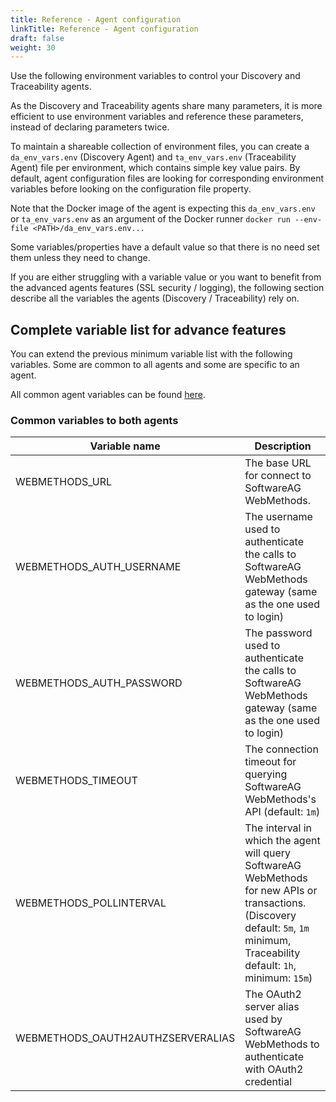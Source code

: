 ```yaml
---
title: Reference - Agent configuration
linkTitle: Reference - Agent configuration
draft: false
weight: 30
---
```

Use the following environment variables to control your Discovery and Traceability agents.

As the Discovery and Traceability agents share many parameters, it is more efficient to use environment variables and reference these parameters, instead of declaring parameters twice.

To maintain a shareable collection of environment files, you can create a `da_env_vars.env` (Discovery Agent) and `ta_env_vars.env` (Traceability Agent) file per environment, which contains simple key value pairs.  By default, agent configuration files are looking for corresponding environment variables before looking on the configuration file property.
  
Note that the Docker image of the agent is expecting this `da_env_vars.env` or `ta_env_vars.env` as an argument of the Docker runner `docker run --env-file <PATH>/da_env_vars.env...`

Some variables/properties have a default value so that there is no need set them unless they need to change.

If you are either struggling with a variable value or you want to benefit from the advanced agents features (SSL security / logging), the following section describe all the variables the agents (Discovery / Traceability) rely on.

## Complete variable list for advance features

You can extend the previous minimum variable list with the following variables. Some are common to all agents and some are specific to an agent.

All common agent variables can be found [here](/docs/connect_manage_environ/connected_agent_common_reference/agent-variables#agent-variables).

### Common variables to both agents

| Variable name                        | Description                                                                                                                                                                     |
| ------------------------------------ | ------------------------------------------------------------------------------------------------------------------------------------------------------------------------------- |
| WEBMETHODS_URL                       | The base URL for connect to SoftwareAG WebMethods.                                                                                                                              |
| WEBMETHODS_AUTH_USERNAME             | The username used to authenticate the calls to SoftwareAG WebMethods gateway (same as the one used to login)                                                                    |
| WEBMETHODS_AUTH_PASSWORD             | The password used to authenticate the calls to SoftwareAG WebMethods gateway (same as the one used to login)                                                                    |
| WEBMETHODS_TIMEOUT                   | The connection timeout for querying SoftwareAG WebMethods's API (default: `1m`)                                                                                                 |
| WEBMETHODS_POLLINTERVAL              | The interval in which the agent will query SoftwareAG WebMethods for new APIs or transactions. (Discovery default: `5m`, `1m` minimum, Traceability default: `1h`, minimum: `15m`) |
| WEBMETHODS_OAUTH2AUTHZSERVERALIAS    | The OAuth2 server alias used by SoftwareAG WebMethods to authenticate with OAuth2 credential                                                                                    |